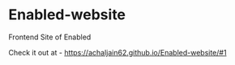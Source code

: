 # Enabled-website
Frontend Site of Enabled


Check it out at - https://achaljain62.github.io/Enabled-website/#1
